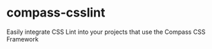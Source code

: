 compass-csslint
===============

Easily integrate CSS Lint into your projects that use the Compass CSS Framework